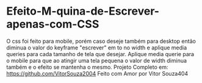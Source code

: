 # Efeito-M-quina-de-Escrever-apenas-com-CSS
O css foi feito para mobile, porém caso deseje também para desktop então diminua o valor do keyframe "escrever" em to no width e aplique media queries para cada tamanho de tela que desejar. Aplique media querie para o mobile para que ao atingir uma tela pequena o valor de width diminua também e o efeito se mantenha o mesmo. Projeto Completo em: https://github.com/VitorSouza2004  Feito com Amor por Vitor Souza404 
